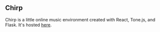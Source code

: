 ## Chirp

Chirp is a little online music environment created with React, Tone.js, and Flask. It's hosted [here](https://www.anthonybecker.xyz/chirp).
